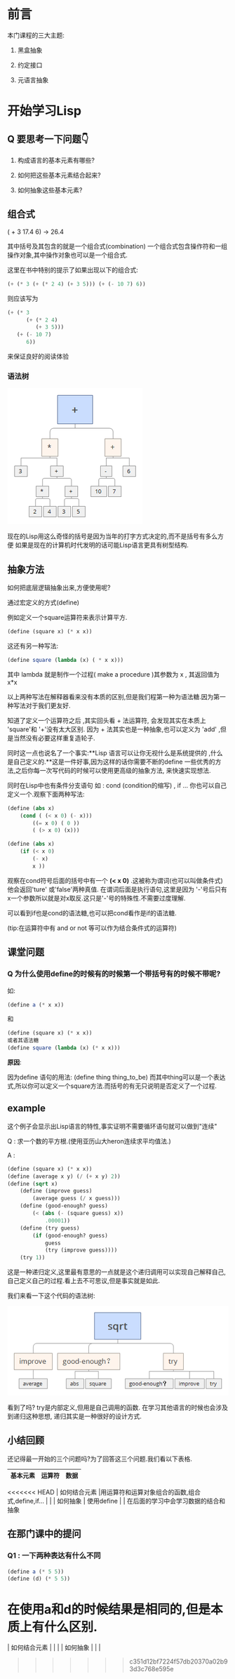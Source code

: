 # 前言

本门课程的三大主题: 

1. 黑盒抽象

2. 约定接口

3. 元语言抽象

# 开始学习Lisp

## Q 要思考一下问题👇

1. 构成语言的基本元素有哪些?

2. 如何把这些基本元素结合起来?

3. 如何抽象这些基本元素?

## 组合式

( + 3 17.4 6) -> 26.4

其中括号及其包含的就是一个组合式(combination)
一个组合式包含操作符和一组操作对象,其中操作对象也可以是一个组合式.

这里在书中特别的提示了如果出现以下的组合式:
~~~scheme
(+ (* 3 (+ (* 2 4) (+ 3 5))) (+ (- 10 7) 6))
~~~
则应该写为
~~~scheme
(+ (* 3
      (+ (* 2 4)
         (+ 3 5)))
   (+ (- 10 7)
      6))
~~~
来保证良好的阅读体验

### 语法树

![语法树.png](pic\1.1.png)

现在的Lisp用这么奇怪的括号是因为当年的打字方式决定的,而不是括号有多么方便
如果是现在的计算机时代发明的话可能Lisp语言更具有树型结构.

## 抽象方法

如何把底层逻辑抽象出来,方便使用呢?

通过宏定义的方式(define)

例如定义一个square运算符来表示计算平方.
~~~ scheme
(define (square x) (* x x))
~~~
这还有另一种写法:
~~~ scheme
(define square (lambda (x) ( * x x)))
~~~
其中 lambda 就是制作一个过程( make a procedure )其参数为 x , 其返回值为 x*x

以上两种写法在解释器看来没有本质的区别,但是我们程第一种为语法糖.因为第一种写法对于我们更友好.

知道了定义一个运算符之后 ,其实回头看 + 法运算符, 会发现其实在本质上 'square'和 '+'没有太大区别. 因为 + 法其实也是一种抽象,也可以定义为 'add' ,但是当然没有必要这样重复造轮子.

同时这一点也说名了一个事实:**Lisp 语言可以让你无视什么是系统提供的 ,什么是自己定义的.**这是一件好事,因为这样的话你需要不断的define 一些优秀的方法,之后你每一次写代码的时候可以使用更高级的抽象方法, 来快速实现想法.

同时在Lisp中也有条件分支语句 如 : cond (condition的缩写) , if ... 你也可以自己定义一个.观察下面两种写法:
~~~scheme
(define (abs x) 
    (cond ( (< x 0) (- x)))
        ((= x 0) ( 0 ))
        ( (> x 0) (x)))
~~~
~~~scheme
(define (abs x)
    (if (< x 0)
        (- x)
        x ))
~~~
观察在cond符号后面的括号中有一个 **(< x 0)** .这被称为谓词(也可以叫做条件式)他会返回'ture' 或'false'两种真值. 在谓词后面是执行语句,这里是因为 '-'号后只有x一个参数所以就是对x取反.这只是'-'号的特殊性.不需要过度理解.

可以看到if也是cond的语法糖,也可以把cond看作是if的语法糖.

(tip:在运算符中有 and or not 等可以作为结合条件式的运算符)

## 课堂问题

### Q 为什么使用define的时候有的时候第一个带括号有的时候不带呢?
如:
~~~scheme
(define a (* x x))
~~~
和
~~~ scheme
(define (square x) (* x x))
或者其语法糖
(define square (lambda (x) (* x x)))
~~~

**原因**:

因为define 语句的用法:
(define thing thing_to_be)
而其中thing可以是一个表达式,所以你可以定义一个square方法.而括号的有无只说明是否定义了一个过程.


## example
这个例子会显示出Lisp语言的特性,事实证明不需要循环语句就可以做到"连续"

Q : 求一个数的平方根.(使用亚历山大heron连续求平均值法.)

A : 
~~~scheme
(define (square x) (* x x))
(define (average x y) (/ (+ x y) 2))
(define (sqrt x)
    (define (improve guess)
        (average guess (/ x guess)))
    (define (good-enough? guess)
        (< (abs (- (square guess) x)) 
            .00001))
    (define (try guess)
        (if (good-enough? guess)
            guess
            (try (improve guess))))
    (try 1))
~~~

这是一种递归定义,这里最有意思的一点就是这个递归调用可以实现自己解释自己,自己定义自己的过程.看上去不可思议,但是事实就是如此.

我们来看一下这个代码的语法树:

![sqrt.png](pic\sqrt.png)

看到了吗? try是内部定义,但用是自己调用的函数. 在学习其他语言的时候也会涉及到递归这种思想, 递归其实是一种很好的设计方式.

## 小结回顾

还记得最一开始的三个问题吗?为了回答这三个问题.我们看以下表格.

|  基本元素    |   运算符     |  数据    |
| ---- | ---- | ---- |
<<<<<<< HEAD
|  如何结合元素    |用运算符和运算对象组合的函数,组合式,define,if...      |      |
|  如何抽象    | 使用define     |      |
在后面的学习中会学习数据的结合和抽象
## 在那门课中的提问
### Q1 : 一下两种表达有什么不同

~~~ scheme
(define a (* 5 5))
(define (d) (* 5 5))
~~~
在使用a和d的时候结果是相同的,但是本质上有什么区别.
=======
|  如何结合元素    |      |      |
|  如何抽象    |      |      |
>>>>>>> c351d12bf7224f57db20370a02b93d3c768e595e
